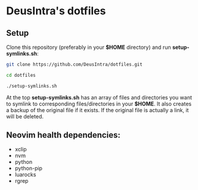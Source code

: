 # DeusIntra's dotfiles

## Setup

Clone this repository (preferably in your **$HOME** directory) and run **setup-symlinks.sh**:

```bash
git clone https://github.com/DeusIntra/dotfiles.git
```
```bash
cd dotfiles
```
```bash
./setup-symlinks.sh
```

At the top **setup-symlinks.sh** has an array of files and directories you want to symlink to corresponding files/directories in your **$HOME**.
It also creates a backup of the original file if it exists.
If the original file is actually a link, it will be deleted.

## Neovim health dependencies:
- xclip
- nvm
- python
- python-pip
- luarocks
- rgrep

